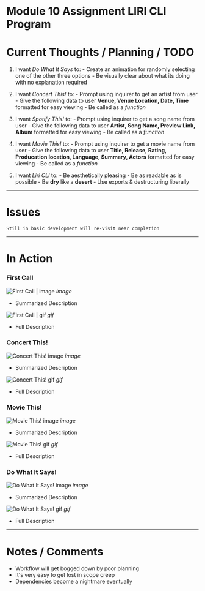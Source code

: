 # Module 10 Assignment LIRI CLI Program


 # Current Thoughts / Planning / TODO

  1. I want *Do What It Says* to:
    - Create an animation for randomly selecting one of the other three options
    - Be visually clear about what its doing with no explanation required

  2. I want *Concert This!* to:
    - Prompt using inquirer to get an artist from user
    - Give the following data to user **Venue, Venue Location, Date, Time** formatted for easy viewing
    - Be called as a *function*

  3. I want *Spotify This!* to:
    - Prompt using inquirer to get a song name from user
    - Give the following data to user **Artist, Song Name, Preview Link, Album** formatted for easy viewing 
    - Be called as a *function*

  4. I want *Movie This!* to:
    - Prompt using inquirer to get a movie name from user
    - Give the following data to user **Title, Release, Rating, Producation location, Language, Summary, Actors** formatted for easy viewing
    - Be called as a *function*

  5. I want *Liri CLI* to:
    - Be aesthetically pleasing
    - Be as readable as is possible 
    - Be **dry** like a **desert**
    - Use exports & destructuring liberally
    
------------------------------

# Issues

    Still in basic development will re-visit near completion

-------------------------------

# In Action 

### First Call

![First Call | image]("#") *image*

  * Summarized Description

![First Call | gif]("#") *gif*

  * Full Description
  
### Concert This!

![Concert This! image]("#") *image*

  * Summarized Description

![Concert This! gif]("#") *gif*

  * Full Description

### Movie This!

![Movie This! image]("#") *image*

  * Summarized Description

![Movie This! gif]("#") *gif*

  * Full Description
  
### Do What It Says!

![Do What It Says! image]("#") *image*

  * Summarized Description

![Do What It Says! gif]("#") *gif*

  * Full Description

-------------------------------

# Notes / Comments

* Workflow will get bogged down by poor planning
* It's very easy to get lost in scope creep
* Dependencies become a nightmare eventually